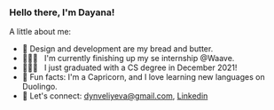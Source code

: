 
<!--
**dveliyeva/dveliyeva** is a ✨ _special_ ✨ repository because its `README.md` (this file) appears on your GitHub profile.

Here are some ideas to get you started:

- 🔭 I’m currently working on ...
- 🌱 I’m currently learning ...
- 👯 I’m looking to collaborate on ...
- 🤔 I’m looking for help with ...
- 💬 Ask me about ...
- 📫 How to reach me: ...
- 😄 Pronouns: ...
- ⚡ Fun fact: ...
-->


### Hello there, I'm Dayana!

A little about me:
- 🧈 Design and development are my bread and butter.
- 👩🏻‍💻 &nbsp; I'm currently finishing up my se internship @Waave.
- 👩🏻‍🎓 &nbsp; I just graduated with a CS degree in December 2021!
- 🧋 Fun facts: I'm a Capricorn, and I love learning new languages on Duolingo.
- 🌱 Let's connect: dynveliyeva@gmail.com, [Linkedin](https://www.linkedin.com/in/dveliyeva/)
